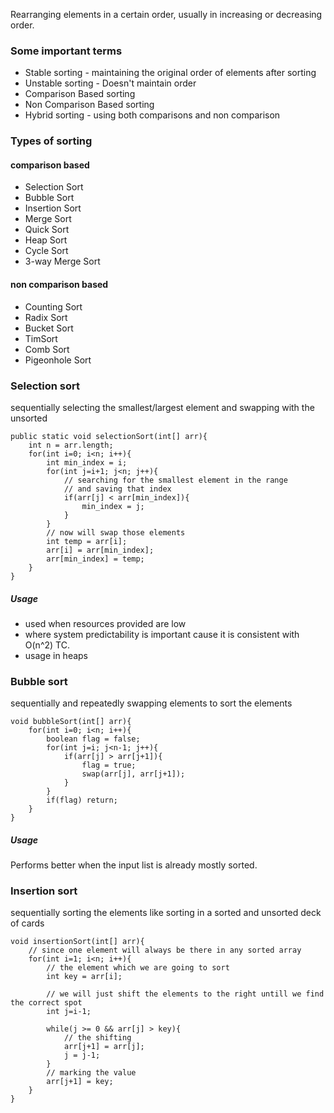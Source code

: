 Rearranging elements in a certain order, usually in increasing or decreasing order.

### Some important terms 
- Stable sorting - maintaining the original order of elements after sorting
- Unstable sorting - Doesn't maintain order
- Comparison Based sorting
- Non Comparison Based sorting
- Hybrid sorting - using both comparisons and non comparison

### Types of sorting
#### comparison based
- Selection Sort
- Bubble Sort
- Insertion Sort
- Merge Sort
- Quick Sort
- Heap Sort
- Cycle Sort
- 3-way Merge Sort

#### non comparison based
 - Counting Sort
 - Radix Sort
 - Bucket Sort
 - TimSort
 - Comb Sort
 - Pigeonhole Sort

### Selection sort
sequentially selecting the smallest/largest element and swapping with the unsorted

```
public static void selectionSort(int[] arr){
	int n = arr.length;
	for(int i=0; i<n; i++){
		int min_index = i;
		for(int j=i+1; j<n; j++){
			// searching for the smallest element in the range
			// and saving that index
			if(arr[j] < arr[min_index]){
				min_index = j;
			}
		}
		// now will swap those elements
		int temp = arr[i];
		arr[i] = arr[min_index];
		arr[min_index] = temp;
	}
}
```

##### Usage
- used when resources provided are low
- where system predictability is important cause it is consistent with O(n^2) TC.
- usage in heaps

### Bubble sort
sequentially and repeatedly swapping elements to sort the elements

```
void bubbleSort(int[] arr){
	for(int i=0; i<n; i++){
		boolean flag = false;
		for(int j=i; j<n-1; j++){
			if(arr[j] > arr[j+1]){
				flag = true;
				swap(arr[j], arr[j+1]);
			}
		}
		if(flag) return;
	}
}
```

##### Usage
Performs better when the input list is already mostly sorted.

### Insertion sort
sequentially sorting the elements like sorting in a sorted and unsorted deck of cards

```
void insertionSort(int[] arr){
	// since one element will always be there in any sorted array
	for(int i=1; i<n; i++){
		// the element which we are going to sort
		int key = arr[i];

		// we will just shift the elements to the right untill we find the correct spot
		int j=i-1;

		while(j >= 0 && arr[j] > key){
			// the shifting
			arr[j+1] = arr[j];
			j = j-1;
		}
		// marking the value
		arr[j+1] = key;
	}
}
```
